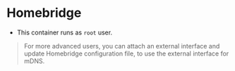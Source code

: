 # Homebridge

- This container runs as `root` user.

> For more advanced users, you can attach an external interface and update Homebridge
> configuration file, to use the external interface for mDNS.

